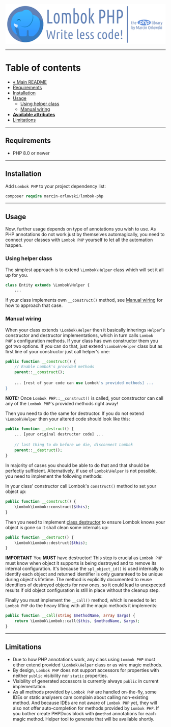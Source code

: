 ![Lombok PHP](../artwork/lombok-php-logo.png)

---

# Table of contents #

* [« Main README](../README.md)
* [Requirements](#requirements)
* [Installation](#installation)
* [Usage](#usage)
  * [Using helper class](#using-helper-class)
  * [Manual wiring](#manual-wiring)
* **[Available attributes](attributes/README.md)**
* [Limitations](#limitations)

---

## Requirements ##

* PHP 8.0 or newer

---

## Installation ##

Add `Lombok PHP` to your project dependency list:

```php
composer require marcin-orlowski/lombok-php
```

---

## Usage ##

Now, further usage depends on type of annotations you wish to use. As PHP annotations do not
work just by themselves automagically, you need to connect your classes with `Lombok PHP` yourself
to let all the automation happen.

### Using helper class ###

The simplest approach is to extend `\Lombok\Helper` class which will set it all up for you.

```php
class Entity extends \Lombok\Helper {
    ...
```

If your class implements own `__construct()` method, see [Manual wiring](#manual-wiring) for how
to approach that case.

### Manual wiring ###

When your class extends `\Lombok\Helper` then it basically inherings `Helper`'s constructor
and destructor implementations, which in turn calls `Lombok PHP`'s configuration methods.
If your class has own constructor them you got two options. If you can do that, just extend
`\Lombok\Helper` class but as first line of your constructor just call helper's one:

```php
public function __construct() {
    // Enable Lombok's provided methods
    parent::__construct();
  
    ... [rest of your code can use Lombok's provided methods] ...
}
```

**NOTE:** Once `Lombok PHP::__construct()` is called, your constructor can call any of the
`Lombok PHP`'s provided methods right away!

Then you need to do the same for destructor. If you do not extend `\Lombok\Helper` then your altered
code should look like this:

```php
public function __destruct() {
    ... [your original destructor code] ...

    // last thing to do before we die, disconnect Lombok
    parent::__destruct();
}
```

In majority of cases you should be able to do that and that should be perfectly sufficient.
Alternatively, if use of `Lombok\Helper` is not possible, you need to implement the following
methods:

In your class' constructor call Lombok's `construct()` method to set your object up:

```php
public function __construct() {
    \Lombok\Lombok::construct($this);
}
```

Then you need to implement [class destructor](https://www.php.net/manual/en/language.oop5.decon.php)
to ensure Lombok knows your object is gone so it shall clean some internals up:

```php
public function __destruct() {
    \Lombok\Lombok::destruct($this);
}
```  

**IMPORTANT** You **MUST** have destructor! This step is crucial as `Lombok PHP` must know
when object it supports is being destroyed and to remove its internal configuration. It's
because the `spl_object_id()` is used internally to identify each object and returned
identifier is only guaranteed to be unique during object's lifetime. The method is
explicitly documented to reuse identifiers of destroyed objects for new ones, so it
could lead to unexpected results if old object configuration is still in place without
the cleanup step.

Finally you must implement the `__call()` method, which is needed to let `Lombok PHP`
do the heavy lifting with all the magic methods it implements:

```php
public function __call(string $methodName, array $args) {
    return \Lombok\Lombok::call($this, $methodName, $args);
}
```

---

## Limitations ##

* Due to how PHP annotations work, any class using `Lombok PHP` must either extend provided
  `\Lombok\Helper` class or as wire magic methods.
* By design, `Lombok PHP` does not support accessors for properties with neither `public` visibility
  nor `static` properties.
* Visibility of generated accessors is currently always `public` in current implementation.
* As all methods provided by `Lombok PHP` are handled on-the-fly, some IDEs or static analysers
  cam complain about calling non-existing method. And because IDEs are not aware of `Lombok PHP`
  yet, they will also not offer auto-completion for methods provided by `Lombok PHP`. If you bother
  create PHPDocs block with `@method` annotations for each magic method. Helper tool to generate
  that will be available shortly.
